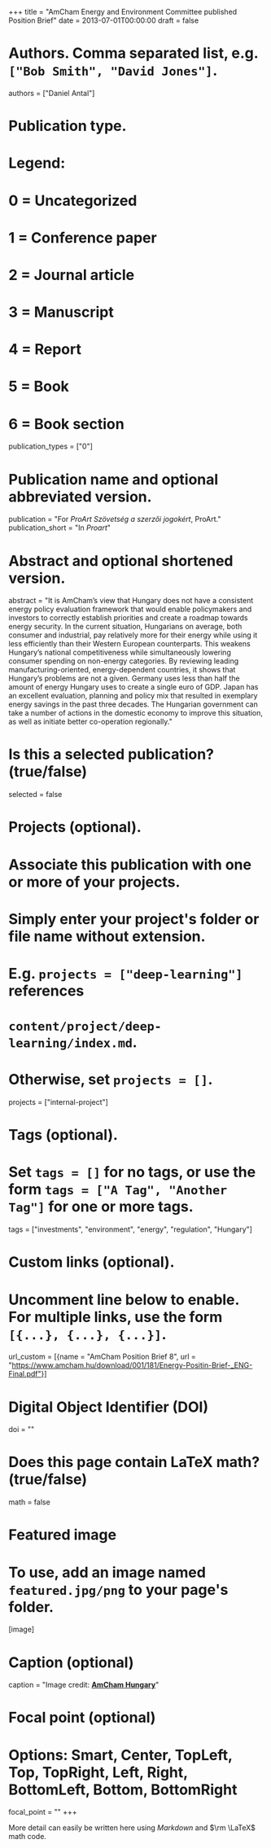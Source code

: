 +++
title = "AmCham Energy and Environment Committee published Position Brief"
date = 2013-07-01T00:00:00
draft = false

# Authors. Comma separated list, e.g. `["Bob Smith", "David Jones"]`.
authors = ["Daniel Antal"]

# Publication type.
# Legend:
# 0 = Uncategorized
# 1 = Conference paper
# 2 = Journal article
# 3 = Manuscript
# 4 = Report
# 5 = Book
# 6 = Book section
publication_types = ["0"]

# Publication name and optional abbreviated version.
publication = "For *ProArt Szövetség a szerzői jogokért*, ProArt."
publication_short = "In *Proart*"

# Abstract and optional shortened version.
abstract = "It is AmCham’s view that Hungary does not have a consistent energy policy evaluation framework that would enable policymakers and investors to correctly establish priorities and create a roadmap towards energy security. In the current situation, Hungarians on average, both consumer and industrial, pay relatively more for their energy while using it less efficiently than their Western European counterparts. This weakens Hungary’s national competitiveness while simultaneously lowering consumer spending on non-energy categories. By reviewing leading manufacturing-oriented, energy-dependent countries, it shows that Hungary’s problems are not a given. Germany uses less than half the amount of energy Hungary uses to create a single euro of GDP. Japan has an excellent evaluation, planning and policy mix that resulted in exemplary energy savings in the past three decades. The Hungarian government can take a number of actions in the domestic economy to improve this situation, as well as initiate better co-operation regionally."

# Is this a selected publication? (true/false)
selected = false

# Projects (optional).
#   Associate this publication with one or more of your projects.
#   Simply enter your project's folder or file name without extension.
#   E.g. `projects = ["deep-learning"]` references 
#   `content/project/deep-learning/index.md`.
#   Otherwise, set `projects = []`.
projects = ["internal-project"]

# Tags (optional).
#   Set `tags = []` for no tags, or use the form `tags = ["A Tag", "Another Tag"]` for one or more tags.
tags = ["investments", "environment", "energy", "regulation", "Hungary"]

# Custom links (optional).
#   Uncomment line below to enable. For multiple links, use the form `[{...}, {...}, {...}]`.
url_custom = [{name = "AmCham Position Brief 8", url = "https://www.amcham.hu/download/001/181/Energy-Positin-Brief-_ENG-Final.pdf"}]

# Digital Object Identifier (DOI)
doi = ""

# Does this page contain LaTeX math? (true/false)
math = false

# Featured image
# To use, add an image named `featured.jpg/png` to your page's folder. 
[image]
  # Caption (optional)
  caption = "Image credit: [**AmCham Hungary**](https://www.amcham.hu/amcham-energy-and-environment-committee-published-position-brief)"

  # Focal point (optional)
  # Options: Smart, Center, TopLeft, Top, TopRight, Left, Right, BottomLeft, Bottom, BottomRight
  focal_point = ""
+++

More detail can easily be written here using *Markdown* and $\rm \LaTeX$ math code.
